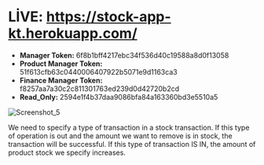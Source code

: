 # **LİVE:** https://stock-app-kt.herokuapp.com/

* **Manager Token:** 6f8b1bff4217ebc34f536d40c19588a8d0f13058
* **Product Manager Token:** 51f613cfb63c0440006407922b5071e9d1163ca3
* **Finance Manager Token:** f8257aa7a30c2c811301763ed239d0d42720b2cd
* **Read_Only:** 2594e1f4b37daa9086bfa84a163360bd3e5510a5

![Screenshot_5](https://user-images.githubusercontent.com/46603841/194389348-d977abc3-03aa-41ea-9344-6fb8261e0eca.png)

We need to specify a type of transaction in a stock transaction. If this type of operation is out and the amount we want to remove is in stock, the transaction will be successful. If this type of transaction IS IN, the amount of product stock we specify increases.